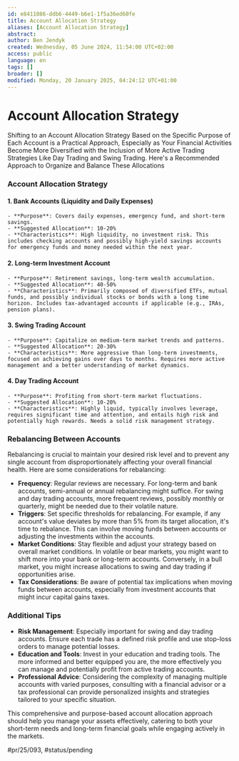 ```yaml
---
id: e8411086-ddb6-4449-b6e1-1f5a36ed60fe
title: Account Allocation Strategy
aliases: [Account Allocation Strategy]
abstract:
author: Ben Jendyk
created: Wednesday, 05 June 2024, 11:54:00 UTC+02:00
access: public
language: en
tags: []
broader: []
modified: Monday, 20 January 2025, 04:24:12 UTC+01:00
---
```


# Account Allocation Strategy

Shifting to an Account Allocation Strategy Based on the Specific Purpose of Each Account is a Practical Approach, Especially as Your Financial Activities Become More Diversified with the Inclusion of More Active Trading Strategies Like Day Trading and Swing Trading. Here's a Recommended Approach to Organize and Balance These Allocations

### Account Allocation Strategy

#### 1. **Bank Accounts (Liquidity and Daily Expenses)**

	- **Purpose**: Covers daily expenses, emergency fund, and short-term savings.
	- **Suggested Allocation**: 10-20%
	- **Characteristics**: High liquidity, no investment risk. This includes checking accounts and possibly high-yield savings accounts for emergency funds and money needed within the next year.

#### 2. **Long-term Investment Account**

	- **Purpose**: Retirement savings, long-term wealth accumulation.
	- **Suggested Allocation**: 40-50%
	- **Characteristics**: Primarily composed of diversified ETFs, mutual funds, and possibly individual stocks or bonds with a long time horizon. Includes tax-advantaged accounts if applicable (e.g., IRAs, pension plans).

#### 3. **Swing Trading Account**

	- **Purpose**: Capitalize on medium-term market trends and patterns.
	- **Suggested Allocation**: 20-30%
	- **Characteristics**: More aggressive than long-term investments, focused on achieving gains over days to months. Requires more active management and a better understanding of market dynamics.

#### 4. **Day Trading Account**

	- **Purpose**: Profiting from short-term market fluctuations.
	- **Suggested Allocation**: 10-20%
	- **Characteristics**: Highly liquid, typically involves leverage, requires significant time and attention, and entails high risk and potentially high rewards. Needs a solid risk management strategy.

### Rebalancing Between Accounts

Rebalancing is crucial to maintain your desired risk level and to prevent any single account from disproportionately affecting your overall financial health. Here are some considerations for rebalancing:

- **Frequency**: Regular reviews are necessary. For long-term and bank accounts, semi-annual or annual rebalancing might suffice. For swing and day trading accounts, more frequent reviews, possibly monthly or quarterly, might be needed due to their volatile nature.
- **Triggers**: Set specific thresholds for rebalancing. For example, if any account's value deviates by more than 5% from its target allocation, it's time to rebalance. This can involve moving funds between accounts or adjusting the investments within the accounts.
- **Market Conditions**: Stay flexible and adjust your strategy based on overall market conditions. In volatile or bear markets, you might want to shift more into your bank or long-term accounts. Conversely, in a bull market, you might increase allocations to swing and day trading if opportunities arise.
- **Tax Considerations**: Be aware of potential tax implications when moving funds between accounts, especially from investment accounts that might incur capital gains taxes.

### Additional Tips

- **Risk Management**: Especially important for swing and day trading accounts. Ensure each trade has a defined risk profile and use stop-loss orders to manage potential losses.
- **Education and Tools**: Invest in your education and trading tools. The more informed and better equipped you are, the more effectively you can manage and potentially profit from active trading accounts.
- **Professional Advice**: Considering the complexity of managing multiple accounts with varied purposes, consulting with a financial advisor or a tax professional can provide personalized insights and strategies tailored to your specific situation.

This comprehensive and purpose-based account allocation approach should help you manage your assets effectively, catering to both your short-term needs and long-term financial goals while engaging actively in the markets.


#pr/25/093, #status/pending